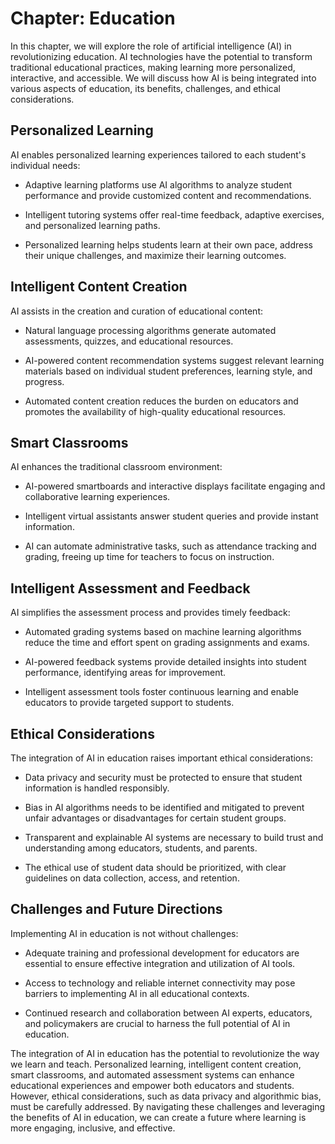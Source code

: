 Chapter: Education
==================

In this chapter, we will explore the role of artificial intelligence (AI) in revolutionizing education. AI technologies have the potential to transform traditional educational practices, making learning more personalized, interactive, and accessible. We will discuss how AI is being integrated into various aspects of education, its benefits, challenges, and ethical considerations.

Personalized Learning
---------------------

AI enables personalized learning experiences tailored to each student's individual needs:

* Adaptive learning platforms use AI algorithms to analyze student performance and provide customized content and recommendations.

* Intelligent tutoring systems offer real-time feedback, adaptive exercises, and personalized learning paths.

* Personalized learning helps students learn at their own pace, address their unique challenges, and maximize their learning outcomes.

Intelligent Content Creation
----------------------------

AI assists in the creation and curation of educational content:

* Natural language processing algorithms generate automated assessments, quizzes, and educational resources.

* AI-powered content recommendation systems suggest relevant learning materials based on individual student preferences, learning style, and progress.

* Automated content creation reduces the burden on educators and promotes the availability of high-quality educational resources.

Smart Classrooms
----------------

AI enhances the traditional classroom environment:

* AI-powered smartboards and interactive displays facilitate engaging and collaborative learning experiences.

* Intelligent virtual assistants answer student queries and provide instant information.

* AI can automate administrative tasks, such as attendance tracking and grading, freeing up time for teachers to focus on instruction.

Intelligent Assessment and Feedback
-----------------------------------

AI simplifies the assessment process and provides timely feedback:

* Automated grading systems based on machine learning algorithms reduce the time and effort spent on grading assignments and exams.

* AI-powered feedback systems provide detailed insights into student performance, identifying areas for improvement.

* Intelligent assessment tools foster continuous learning and enable educators to provide targeted support to students.

Ethical Considerations
----------------------

The integration of AI in education raises important ethical considerations:

* Data privacy and security must be protected to ensure that student information is handled responsibly.

* Bias in AI algorithms needs to be identified and mitigated to prevent unfair advantages or disadvantages for certain student groups.

* Transparent and explainable AI systems are necessary to build trust and understanding among educators, students, and parents.

* The ethical use of student data should be prioritized, with clear guidelines on data collection, access, and retention.

Challenges and Future Directions
--------------------------------

Implementing AI in education is not without challenges:

* Adequate training and professional development for educators are essential to ensure effective integration and utilization of AI tools.

* Access to technology and reliable internet connectivity may pose barriers to implementing AI in all educational contexts.

* Continued research and collaboration between AI experts, educators, and policymakers are crucial to harness the full potential of AI in education.

The integration of AI in education has the potential to revolutionize the way we learn and teach. Personalized learning, intelligent content creation, smart classrooms, and automated assessment systems can enhance educational experiences and empower both educators and students. However, ethical considerations, such as data privacy and algorithmic bias, must be carefully addressed. By navigating these challenges and leveraging the benefits of AI in education, we can create a future where learning is more engaging, inclusive, and effective.
